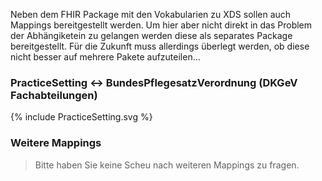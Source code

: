 Neben dem FHIR Package mit den Vokabularien zu XDS sollen auch Mappings bereitgestellt werden.
Um hier aber nicht direkt in das Problem der Abhängiketein zu gelangen werden diese als separates Package bereitgestellt.
Für die Zukunft muss allerdings überlegt werden, ob diese nicht besser auf mehrere Pakete aufzuteilen...

### PracticeSetting <-> BundesPflegesatzVerordnung (DKGeV Fachabteilungen)

<div width="500px">
{% include PracticeSetting.svg %}
</div>


### Weitere Mappings

> Bitte haben Sie keine Scheu nach weiteren Mappings zu fragen.
